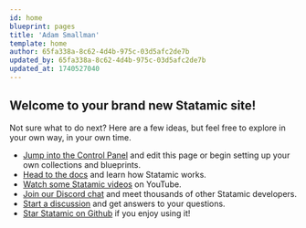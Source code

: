 ```yaml
---
id: home
blueprint: pages
title: 'Adam Smallman'
template: home
author: 65fa338a-8c62-4d4b-975c-03d5afc2de7b
updated_by: 65fa338a-8c62-4d4b-975c-03d5afc2de7b
updated_at: 1740527040
---
```

## Welcome to your brand new Statamic site!

Not sure what to do next? Here are a few ideas, but feel free to explore in your own way, in your own time.

- [Jump into the Control Panel](/cp) and edit this page or begin setting up your own collections and blueprints.
- [Head to the docs](https://statamic.dev) and learn how Statamic works.
- [Watch some Statamic videos](https://youtube.com/statamic) on YouTube.
- [Join our Discord chat](https://statamic.com/discord) and meet thousands of other Statamic developers.
- [Start a discussion](https://github.com/statamic/cms/discussions) and get answers to your questions.
- [Star Statamic on Github](https://github.com/statamic/cms) if you enjoy using it!